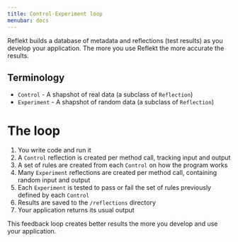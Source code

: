 ```yaml
---
title: Control-Experiment loop
menubar: docs
---
```


Reflekt builds a database of metadata and reflections (test results) as you develop your application. The more you use Reflekt the more accurate the results.

## Terminology

* `Control` - A shapshot of real data (a subclass of `Reflection`)
* `Experiment` - A shapshot of random data (a subclass of `Reflection`)

# The loop

1. You write code and run it
2. A `Control` reflection is created per method call, tracking input and output
3. A set of rules are created from each `Control` on how the program works
4. Many `Experiment` reflections are created per method call, containing random input and output
5. Each `Experiment` is tested to pass or fail the set of rules previously defined by each `Control`
6. Results are saved to the `/reflections` directory
7. Your application returns its usual output

This feedback loop creates better results the more you develop and use your application.

